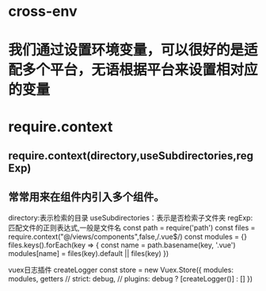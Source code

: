 # cross-env
# 我们通过设置环境变量，可以很好的是适配多个平台，无语根据平台来设置相对应的变量
#

# require.context
## require.context(directory,useSubdirectories,regExp)
## 常常用来在组件内引入多个组件。

directory:表示检索的目录
useSubdirectories：表示是否检索子文件夹
regExp:匹配文件的正则表达式,一般是文件名
const path = require('path')
const files = require.context("@/views/components",false,/.vue$/)
const modules = {}
files.keys().forEach(key => {
  const name = path.basename(key, '.vue')
  modules[name] = files(key).default || files(key)
})



vuex日志插件
createLogger
const store = new Vuex.Store({
    modules: modules,
    getters
    // strict: debug,
    // plugins: debug ? [createLogger()] : []
})

